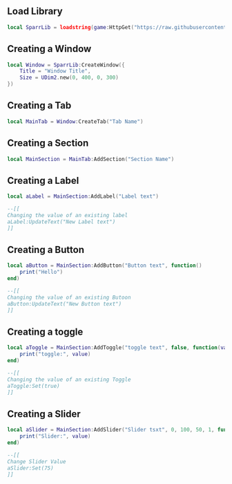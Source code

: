 ## Load Library
```lua
local SparrLib = loadstring(game:HttpGet("https://raw.githubusercontent.com/javasparrow1/roblox-script/refs/heads/main/ui/sparrows-ui.lua"))()
```

## Creating a Window
```lua
local Window = SparrLib:CreateWindow({
    Title = "Window Title", 
    Size = UDim2.new(0, 400, 0, 300)
})

```

## Creating a Tab
```lua
local MainTab = Window:CreateTab("Tab Name")
```

## Creating a Section
```lua
local MainSection = MainTab:AddSection("Section Name")
```

## Creating a Label
```lua
local aLabel = MainSection:AddLabel("Label text")

--[[
Changing the value of an existing label
aLabel:UpdateText("New Label text")
]]
```

## Creating a Button
```lua
local aButton = MainSection:AddButton("Button text", function()
    print("Hello")
end)

--[[
Changing the value of an existing Butoon
aButton:UpdateText("New Button text")
]]
```

## Creating a toggle
```lua
local aToggle = MainSection:AddToggle("toggle text", false, function(value)
    print("toggle:", value)
end)

--[[
Changing the value of an existing Toggle
aToggle:Set(true)
]]
```

## Creating a Slider
```lua
local aSlider = MainSection:AddSlider("Slider tsxt", 0, 100, 50, 1, function(value) -- Minimum, maximum, default value, precision
    print("Slider:", value)
end)

--[[
Change Slider Value
aSlider:Set(75)
]]
```
